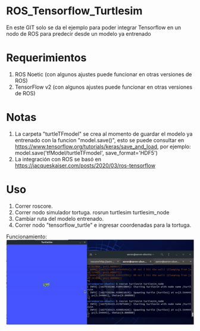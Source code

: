 # ROS_Tensorflow_Turtlesim
En este GIT solo se da el ejemplo para poder integrar Tensorflow en un nodo de ROS para predecir desde un modelo ya entrenado

# Requerimientos
1. ROS Noetic (con algunos ajustes puede funcionar en otras versiones de ROS)
2. TensorFlow v2 (con algunos ajustes puede funcionar en otras versiones de ROS)

# Notas
1. La carpeta "turtleTFmodel" se crea al momento de guardar el modelo ya entrenado con la funcion "model.save()", esto se puede consultar en https://www.tensorflow.org/tutorials/keras/save_and_load, por ejemplo:
  model.save('tfModel/turtleTFmodel', save_format='HDF5')
2. La integración con ROS se basó en https://jacqueskaiser.com/posts/2020/03/ros-tensorflow

# Uso
1. Correr roscore.
2. Correr nodo simulador tortuga.
  rosrun turtlesim turtlesim_node
3. Cambiar ruta del modelo entrenado.
4. Correr nodo "tensorflow_turtle" e ingresar coordenadas para la tortuga.

Funcionamiento: 
![alt text](https://github.com/RAFALAMAO/ROS_Tensorflow_Turtlesim/blob/main/TurtleTF.gif "TurtleTF")
